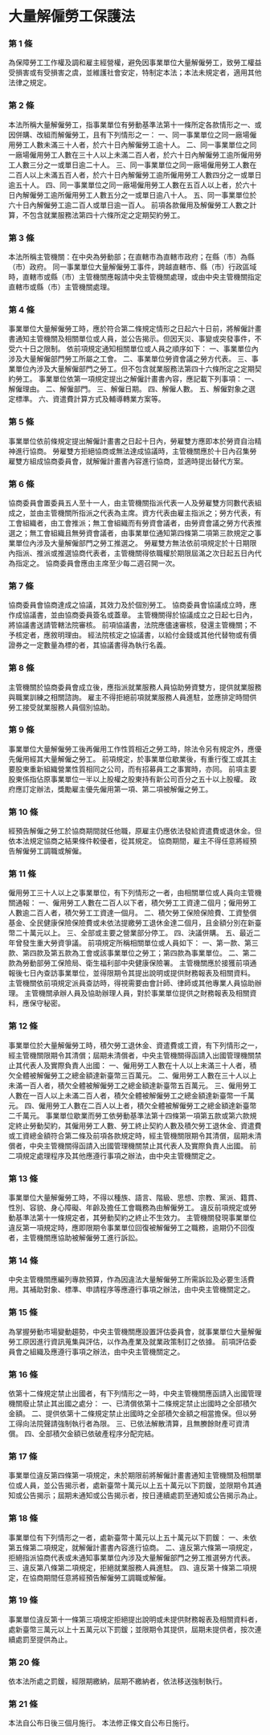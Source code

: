 # 大量解僱勞工保護法

### 第 1 條

為保障勞工工作權及調和雇主經營權，避免因事業單位大量解僱勞工，致勞工權益受損害或有受損害之虞，並維護社會安定，特制定本法；本法未規定者，適用其他法律之規定。

### 第 2 條

本法所稱大量解僱勞工，指事業單位有勞動基準法第十一條所定各款情形之一、或因併購、改組而解僱勞工，且有下列情形之一：
一、同一事業單位之同一廠場僱用勞工人數未滿三十人者，於六十日內解僱勞工逾十人。
二、同一事業單位之同一廠場僱用勞工人數在三十人以上未滿二百人者，於六十日內解僱勞工逾所僱用勞工人數三分之一或單日逾二十人。
三、同一事業單位之同一廠場僱用勞工人數在二百人以上未滿五百人者，於六十日內解僱勞工逾所僱用勞工人數四分之一或單日逾五十人。
四、同一事業單位之同一廠場僱用勞工人數在五百人以上者，於六十日內解僱勞工逾所僱用勞工人數五分之一或單日逾八十人。
五、同一事業單位於六十日內解僱勞工逾二百人或單日逾一百人。
前項各款僱用及解僱勞工人數之計算，不包含就業服務法第四十六條所定之定期契約勞工。

### 第 3 條

本法所稱主管機關：在中央為勞動部；在直轄市為直轄市政府；在縣（市）為縣（市）政府。
同一事業單位大量解僱勞工事件，跨越直轄市、縣（市）行政區域時，直轄市或縣（市）主管機關應報請中央主管機關處理，或由中央主管機關指定直轄市或縣（市）主管機關處理。

### 第 4 條

事業單位大量解僱勞工時，應於符合第二條規定情形之日起六十日前，將解僱計畫書通知主管機關及相關單位或人員，並公告揭示。但因天災、事變或突發事件，不受六十日之限制。
依前項規定通知相關單位或人員之順序如下：
一、事業單位內涉及大量解僱部門勞工所屬之工會。
二、事業單位勞資會議之勞方代表。
三、事業單位內涉及大量解僱部門之勞工。但不包含就業服務法第四十六條所定之定期契約勞工。
事業單位依第一項規定提出之解僱計畫書內容，應記載下列事項：
一、解僱理由。
二、解僱部門。
三、解僱日期。
四、解僱人數。
五、解僱對象之選定標準。
六、資遣費計算方式及輔導轉業方案等。

### 第 5 條

事業單位依前條規定提出解僱計畫書之日起十日內，勞雇雙方應即本於勞資自治精神進行協商。
勞雇雙方拒絕協商或無法達成協議時，主管機關應於十日內召集勞雇雙方組成協商委員會，就解僱計畫書內容進行協商，並適時提出替代方案。

### 第 6 條

協商委員會置委員五人至十一人，由主管機關指派代表一人及勞雇雙方同數代表組成之，並由主管機關所指派之代表為主席。資方代表由雇主指派之；勞方代表，有工會組織者，由工會推派；無工會組織而有勞資會議者，由勞資會議之勞方代表推選之；無工會組織且無勞資會議者，由事業單位通知第四條第二項第三款規定之事業單位內涉及大量解僱部門之勞工推選之。
勞雇雙方無法依前項規定於十日期限內指派、推派或推選協商代表者，主管機關得依職權於期限屆滿之次日起五日內代為指定之。
協商委員會應由主席至少每二週召開一次。

### 第 7 條

協商委員會協商達成之協議，其效力及於個別勞工。
協商委員會協議成立時，應作成協議書，並由協商委員簽名或蓋章。
主管機關得於協議成立之日起七日內，將協議書送請管轄法院審核。
前項協議書，法院應儘速審核，發還主管機關；不予核定者，應敘明理由。
經法院核定之協議書，以給付金錢或其他代替物或有價證券之一定數量為標的者，其協議書得為執行名義。

### 第 8 條

主管機關於協商委員會成立後，應指派就業服務人員協助勞資雙方，提供就業服務與職業訓練之相關諮詢。
雇主不得拒絕前項就業服務人員進駐，並應排定時間供勞工接受就業服務人員個別協助。

### 第 9 條

事業單位大量解僱勞工後再僱用工作性質相近之勞工時，除法令另有規定外，應優先僱用經其大量解僱之勞工。
前項規定，於事業單位歇業後，有重行復工或其主要股東重新組織營業性質相同之公司，而有招募員工之事實時，亦同。
前項主要股東係指佔原事業單位一半以上股權之股東持有新公司百分之五十以上股權。
政府應訂定辦法，獎勵雇主優先僱用第一項、第二項被解僱之勞工。

### 第 10 條

經預告解僱之勞工於協商期間就任他職，原雇主仍應依法發給資遣費或退休金。但依本法規定協商之結果條件較優者，從其規定。
協商期間，雇主不得任意將經預告解僱勞工調職或解僱。

### 第 11 條

僱用勞工三十人以上之事業單位，有下列情形之一者，由相關單位或人員向主管機關通報：
一、僱用勞工人數在二百人以下者，積欠勞工工資達二個月；僱用勞工人數逾二百人者，積欠勞工工資達一個月。
二、積欠勞工保險保險費、工資墊償基金、全民健康保險保險費或未依法提繳勞工退休金達二個月，且金額分別在新臺幣二十萬元以上。
三、全部或主要之營業部分停工。
四、決議併購。
五、最近二年曾發生重大勞資爭議。
前項規定所稱相關單位或人員如下：
一、第一款、第三款、第四款及第五款為工會或該事業單位之勞工；第四款為事業單位。
二、第二款為勞動部勞工保險局、衛生福利部中央健康保險署。
主管機關應於接獲前項通報後七日內查訪事業單位，並得限期令其提出說明或提供財務報表及相關資料。
主管機關依前項規定派員查訪時，得視需要由會計師、律師或其他專業人員協助辦理。
主管機關承辦人員及協助辦理人員，對於事業單位提供之財務報表及相關資料，應保守秘密。

### 第 12 條

事業單位於大量解僱勞工時，積欠勞工退休金、資遣費或工資，有下列情形之一，經主管機關限期令其清償；屆期未清償者，中央主管機關得函請入出國管理機關禁止其代表人及實際負責人出國：
一、僱用勞工人數在十人以上未滿三十人者，積欠全體被解僱勞工之總金額達新臺幣三百萬元。
二、僱用勞工人數在三十人以上未滿一百人者，積欠全體被解僱勞工之總金額達新臺幣五百萬元。
三、僱用勞工人數在一百人以上未滿二百人者，積欠全體被解僱勞工之總金額達新臺幣一千萬元。
四、僱用勞工人數在二百人以上者，積欠全體被解僱勞工之總金額達新臺幣二千萬元。
事業單位歇業而勞工依勞動基準法第十四條第一項第五款或第六款規定終止勞動契約，其僱用勞工人數、勞工終止契約人數及積欠勞工退休金、資遣費或工資總金額符合第二條及前項各款規定時，經主管機關限期令其清償，屆期未清償者，中央主管機關得函請入出國管理機關禁止其代表人及實際負責人出國。
前二項規定處理程序及其他應遵行事項之辦法，由中央主管機關定之。

### 第 13 條

事業單位大量解僱勞工時，不得以種族、語言、階級、思想、宗教、黨派、籍貫、性別、容貌、身心障礙、年齡及擔任工會職務為由解僱勞工。
違反前項規定或勞動基準法第十一條規定者，其勞動契約之終止不生效力。
主管機關發現事業單位違反第一項規定時，應即限期令事業單位回復被解僱勞工之職務，逾期仍不回復者，主管機關應協助被解僱勞工進行訴訟。

### 第 14 條

中央主管機關應編列專款預算，作為因違法大量解僱勞工所需訴訟及必要生活費用。其補助對象、標準、申請程序等應遵行事項之辦法，由中央主管機關定之。

### 第 15 條

為掌握勞動市場變動趨勢，中央主管機關應設置評估委員會，就事業單位大量解僱勞工原因進行資訊蒐集與評估，以作為產業及就業政策制訂之依據。
前項評估委員會之組織及應遵行事項之辦法，由中央主管機關定之。

### 第 16 條

依第十二條規定禁止出國者，有下列情形之一時，中央主管機關應函請入出國管理機關廢止禁止其出國之處分：
一、已清償依第十二條規定禁止出國時之全部積欠金額。
二、提供依第十二條規定禁止出國時之全部積欠金額之相當擔保。但以勞工得向法院聲請強制執行者為限。
三、已依法解散清算，且無賸餘財產可資清償。
四、全部積欠金額已依破產程序分配完結。

### 第 17 條

事業單位違反第四條第一項規定，未於期限前將解僱計畫書通知主管機關及相關單位或人員，並公告揭示者，處新臺幣十萬元以上五十萬元以下罰鍰，並限期令其通知或公告揭示；屆期未通知或公告揭示者，按日連續處罰至通知或公告揭示為止。

### 第 18 條

事業單位有下列情形之一者，處新臺幣十萬元以上五十萬元以下罰鍰：
一、未依第五條第二項規定，就解僱計畫書內容進行協商。
二、違反第六條第一項規定，拒絕指派協商代表或未通知事業單位內涉及大量解僱部門之勞工推選勞方代表。
三、違反第八條第二項規定，拒絕就業服務人員進駐。
四、違反第十條第二項規定，在協商期間任意將經預告解僱勞工調職或解僱。

### 第 19 條

事業單位違反第十一條第三項規定拒絕提出說明或未提供財務報表及相關資料者，處新臺幣三萬元以上十五萬元以下罰鍰；並限期令其提供，屆期未提供者，按次連續處罰至提供為止。

### 第 20 條

依本法所處之罰鍰，經限期繳納，屆期不繳納者，依法移送強制執行。

### 第 21 條

本法自公布日後三個月施行。
本法修正條文自公布日施行。

